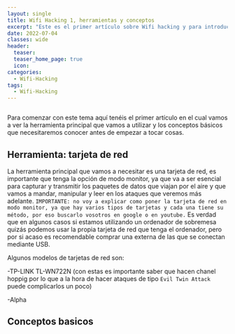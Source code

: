 ```yaml
---
layout: single
title: Wifi Hacking 1, herramientas y conceptos
excerpt: "Este es el primer artículo sobre Wifi hacking y para introducirnos en el tema aquí expondré la herramienta principal que vamos a utilizar y los conceptos básicos que necesitaremos conocer."
date: 2022-07-04
classes: wide
header:
  teaser: 
  teaser_home_page: true
  icon:
categories:
  - Wifi-Hacking
tags:  
  - Wifi-Hacking
---
```


![]()

Para comenzar con este tema aquí tenéis el primer artículo en el cual vamos a ver la herramienta principal que vamos a utilizar y los conceptos básicos que necesitaremos conocer antes de empezar a tocar cosas.

## Herramienta: tarjeta de red

La herramienta principal que vamos a necesitar es una tarjeta de red, es importante que tenga la opción de modo monitor, ya que va a ser esencial para capturar y transmitir los paquetes de datos que viajan por el aire y que vamos a mandar, manipular y leer en los ataques que veremos más adelante. `IMPORTANTE: no voy a explicar como poner la tarjeta de red en modo monitor, ya que hay varios tipos de tarjetas y cada una tiene su método, por eso buscarlo vosotros en google o en youtube.` 
Es verdad que en algunos casos si estamos utilizando un ordenador de sobremesa quizás podemos usar la propia tarjeta de red que tenga el ordenador, pero por si acaso es recomendable comprar una externa de las que se conectan mediante USB.


Algunos modelos de tarjetas de red son:

-TP-LINK TL-WN722N (con estas es importante saber que hacen chanel hoppig por lo que a la hora de hacer ataques de tipo `Evil Twin Attack` puede complicarlos un poco)

-Alpha

## Conceptos basicos

